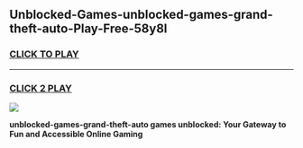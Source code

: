 
## Unblocked-Games-unblocked-games-grand-theft-auto-Play-Free-58y8l
<h3>
<a href="https://premium76.site?title=unblocked-games-grand-theft-auto&ref=10A">CLICK TO PLAY</a></h3>
<hr>

<h3>
<a href="https://premium76.site?title=unblocked-games-grand-theft-auto&ref=10A">CLICK 2 PLAY</a>
  
</h3>

<a href="https://premium76.site?title=unblocked-games-grand-theft-auto&ref=10A"><img src="https://clearcache.store/games.png"></a>


**unblocked-games-grand-theft-auto games unblocked: Your Gateway to Fun and Accessible Online Gaming**
